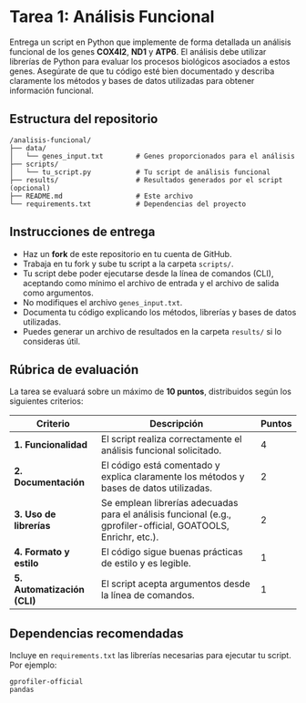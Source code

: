 
# Tarea 1: Análisis Funcional 


Entrega un script en Python que implemente de forma detallada un análisis funcional de los genes **COX4I2**, **ND1** y **ATP6**. El análisis debe utilizar librerías de Python para evaluar los procesos biológicos asociados a estos genes. Asegúrate de que tu código esté bien documentado y describa claramente los métodos y bases de datos utilizadas para obtener información funcional.

## Estructura del repositorio

```
/analisis-funcional/
├── data/
│   └── genes_input.txt        # Genes proporcionados para el análisis
├── scripts/
│   └── tu_script.py           # Tu script de análisis funcional
├── results/                   # Resultados generados por el script (opcional)
├── README.md                  # Este archivo
└── requirements.txt           # Dependencias del proyecto
```

## Instrucciones de entrega

- Haz un **fork** de este repositorio en tu cuenta de GitHub.
- Trabaja en tu fork y sube tu script a la carpeta `scripts/`.
- Tu script debe poder ejecutarse desde la línea de comandos (CLI), aceptando como mínimo el archivo de entrada y el archivo de salida como argumentos.
- No modifiques el archivo `genes_input.txt`.
- Documenta tu código explicando los métodos, librerías y bases de datos utilizadas.
- Puedes generar un archivo de resultados en la carpeta `results/` si lo consideras útil.

## Rúbrica de evaluación

La tarea se evaluará sobre un máximo de **10 puntos**, distribuidos según los siguientes criterios:

| Criterio | Descripción | Puntos |
|---------|-------------|--------|
| **1. Funcionalidad** | El script realiza correctamente el análisis funcional solicitado. | 4 |
| **2. Documentación** | El código está comentado y explica claramente los métodos y bases de datos utilizadas. | 2 |
| **3. Uso de librerías** | Se emplean librerías adecuadas para el análisis funcional (e.g., gprofiler-official, GOATOOLS, Enrichr, etc.). | 2 |
| **4. Formato y estilo** | El código sigue buenas prácticas de estilo y es legible. | 1 |
| **5. Automatización (CLI)** | El script acepta argumentos desde la línea de comandos. | 1 |

## Dependencias recomendadas

Incluye en `requirements.txt` las librerías necesarias para ejecutar tu script. Por ejemplo:

```
gprofiler-official
pandas
```

